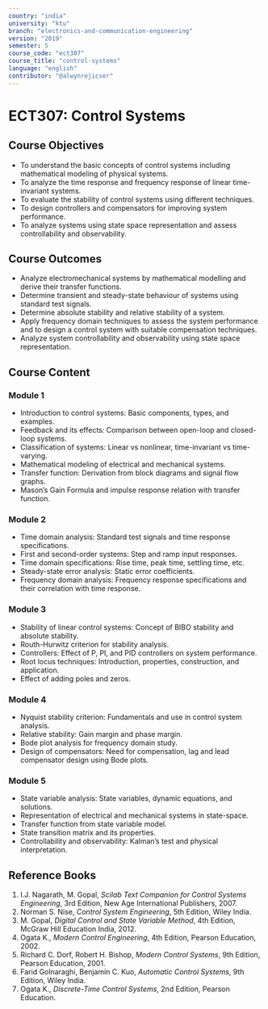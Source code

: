 ```yaml
---
country: "india"
university: "ktu"
branch: "electronics-and-communication-engineering"
version: "2019"
semester: 5
course_code: "ect307"
course_title: "control-systems"
language: "english"
contributor: "@alwynrejicser"
---
```


# ECT307: Control Systems

## Course Objectives

- To understand the basic concepts of control systems including mathematical modeling of physical systems.  
- To analyze the time response and frequency response of linear time-invariant systems.  
- To evaluate the stability of control systems using different techniques.  
- To design controllers and compensators for improving system performance.  
- To analyze systems using state space representation and assess controllability and observability.

## Course Outcomes

- Analyze electromechanical systems by mathematical modelling and derive their transfer functions.  
- Determine transient and steady-state behaviour of systems using standard test signals.  
- Determine absolute stability and relative stability of a system.  
- Apply frequency domain techniques to assess the system performance and to design a control system with suitable compensation techniques.  
- Analyze system controllability and observability using state space representation.

## Course Content

### Module 1

- Introduction to control systems: Basic components, types, and examples.  
- Feedback and its effects: Comparison between open-loop and closed-loop systems.  
- Classification of systems: Linear vs nonlinear, time-invariant vs time-varying.  
- Mathematical modeling of electrical and mechanical systems.  
- Transfer function: Derivation from block diagrams and signal flow graphs.  
- Mason’s Gain Formula and impulse response relation with transfer function.

### Module 2

- Time domain analysis: Standard test signals and time response specifications.  
- First and second-order systems: Step and ramp input responses.  
- Time domain specifications: Rise time, peak time, settling time, etc.  
- Steady-state error analysis: Static error coefficients.  
- Frequency domain analysis: Frequency response specifications and their correlation with time response.

### Module 3

- Stability of linear control systems: Concept of BIBO stability and absolute stability.  
- Routh-Hurwitz criterion for stability analysis.  
- Controllers: Effect of P, PI, and PID controllers on system performance.  
- Root locus techniques: Introduction, properties, construction, and application.  
- Effect of adding poles and zeros.

### Module 4

- Nyquist stability criterion: Fundamentals and use in control system analysis.  
- Relative stability: Gain margin and phase margin.  
- Bode plot analysis for frequency domain study.  
- Design of compensators: Need for compensation, lag and lead compensator design using Bode plots.

### Module 5

- State variable analysis: State variables, dynamic equations, and solutions.  
- Representation of electrical and mechanical systems in state-space.  
- Transfer function from state variable model.  
- State transition matrix and its properties.  
- Controllability and observability: Kalman’s test and physical interpretation.

## Reference Books

1. I.J. Nagarath, M. Gopal, *Scilab Text Companion for Control Systems Engineering*, 3rd Edition, New Age International Publishers, 2007.  
2. Norman S. Nise, *Control System Engineering*, 5th Edition, Wiley India.  
3. M. Gopal, *Digital Control and State Variable Method*, 4th Edition, McGraw Hill Education India, 2012.  
4. Ogata K., *Modern Control Engineering*, 4th Edition, Pearson Education, 2002.  
5. Richard C. Dorf, Robert H. Bishop, *Modern Control Systems*, 9th Edition, Pearson Education, 2001.  
6. Farid Golnaraghi, Benjamin C. Kuo, *Automatic Control Systems*, 9th Edition, Wiley India.  
7. Ogata K., *Discrete-Time Control Systems*, 2nd Edition, Pearson Education.

